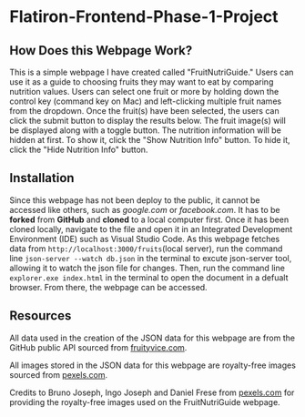 # Flatiron-Frontend-Phase-1-Project

## How Does this Webpage Work?

This is a simple webpage I have created called "FruitNutriGuide." Users can use it as a guide to choosing fruits they may want to eat by comparing nutrition values. Users can select one fruit or more by holding down the control key (command key on Mac) and left-clicking multiple fruit names from the dropdown. Once the fruit(s) have been selected, the users can click the submit button to display the results below. The fruit image(s) will be displayed along with a toggle button. The nutrition information will be hidden at first. To show it, click the "Show Nutrition Info" button. To hide it, click the "Hide Nutrition Info" button.

## Installation

Since this webpage has not been deploy to the public, it cannot be accessed like others, such as _google.com_ or _facebook.com_. It has to be **forked** from **GitHub** and **cloned** to a local computer first. Once it has been cloned locally, navigate to the file and open it in an Integrated Development Environment (IDE) such as Visual Studio Code. As this webpage fetches data from `http://localhost:3000/fruits`(local server), run the command line `json-server --watch db.json` in the terminal to excute json-server tool, allowing it to watch the json file for changes. Then, run the command line `explorer.exe index.html` in the terminal to open the document in a defualt browser. From there, the webpage can be accessed.

## Resources

All data used in the creation of the JSON data for this webpage are from the GitHub public API sourced from [fruityvice.com](https://www.fruityvice.com/).

All images stored in the JSON data for this webpage are royalty-free images sourced from [pexels.com](https://www.pexels.com/).

Credits to Bruno Joseph, Ingo Joseph and Daniel Frese from [pexels.com](https://www.pexels.com/) for providing the royalty-free images used on the FruitNutriGuide webpage.
